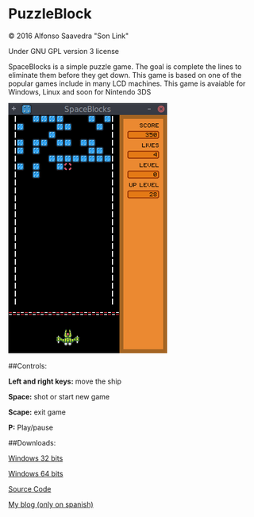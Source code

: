 # PuzzleBlock

© 2016 Alfonso Saavedra "Son Link"

Under GNU GPL version 3 license

SpaceBlocks is a simple puzzle game. The goal is complete the lines to eliminate them before they get down. This game is based on one of the popular games include in many LCD machines. This game is avaiable for Windows, Linux and soon for Nintendo 3DS

![Screenshot](screenshot.png)

##Controls:

**Left and right keys:** move the ship

**Space:** shot or start new game

**Scape:** exit game

**P:** Play/pause

##Downloads:

[Windows 32 bits](https://dl.dropboxusercontent.com/u/58286032/juegos/PuzzleBlock/PuzzleBlock-r1-win32.zip)

[Windows 64 bits](https://dl.dropboxusercontent.com/u/58286032/juegos/PuzzleBlock/PuzzleBlock-r1-win64.zip)

[Source Code](https://github.com/son-link/SpaceBlocks)

[My blog (only on spanish)](http://son-link.githun.io)